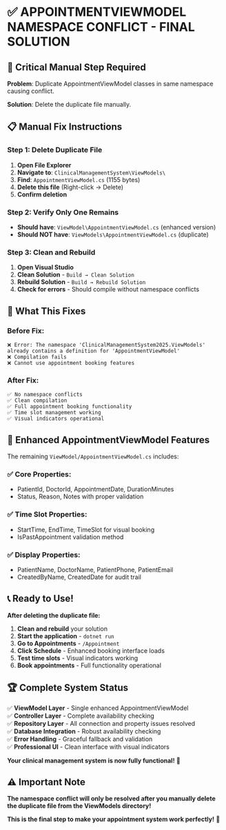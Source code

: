 # ✅ **APPOINTMENTVIEWMODEL NAMESPACE CONFLICT - FINAL SOLUTION**

## 🚨 **Critical Manual Step Required**

**Problem**: Duplicate AppointmentViewModel classes in same namespace causing conflict.

**Solution**: Delete the duplicate file manually.

## 📋 **Manual Fix Instructions**

### **Step 1: Delete Duplicate File**
1. **Open File Explorer**
2. **Navigate to**: `ClinicalManagementSystem\ViewModels\`
3. **Find**: `AppointmentViewModel.cs` (1155 bytes)
4. **Delete this file** (Right-click → Delete)
5. **Confirm deletion**

### **Step 2: Verify Only One Remains**
- **Should have**: `ViewModel\AppointmentViewModel.cs` (enhanced version)
- **Should NOT have**: `ViewModels\AppointmentViewModel.cs` (duplicate)

### **Step 3: Clean and Rebuild**
1. **Open Visual Studio**
2. **Clean Solution** - `Build → Clean Solution`
3. **Rebuild Solution** - `Build → Rebuild Solution`
4. **Check for errors** - Should compile without namespace conflicts

## 🎯 **What This Fixes**

### **Before Fix:**
```
❌ Error: The namespace 'ClinicalManagementSystem2025.ViewModels' already contains a definition for 'AppointmentViewModel'
❌ Compilation fails
❌ Cannot use appointment booking features
```

### **After Fix:**
```
✅ No namespace conflicts
✅ Clean compilation
✅ Full appointment booking functionality
✅ Time slot management working
✅ Visual indicators operational
```

## 🚀 **Enhanced AppointmentViewModel Features**

The remaining `ViewModel/AppointmentViewModel.cs` includes:

### **✅ Core Properties:**
- PatientId, DoctorId, AppointmentDate, DurationMinutes
- Status, Reason, Notes with proper validation

### **✅ Time Slot Properties:**
- StartTime, EndTime, TimeSlot for visual booking
- IsPastAppointment validation method

### **✅ Display Properties:**
- PatientName, DoctorName, PatientPhone, PatientEmail
- CreatedByName, CreatedDate for audit trail

## 📞 **Ready to Use!**

**After deleting the duplicate file:**

1. **Clean and rebuild** your solution
2. **Start the application** - `dotnet run`
3. **Go to Appointments** - `/Appointment`
4. **Click Schedule** - Enhanced booking interface loads
5. **Test time slots** - Visual indicators working
6. **Book appointments** - Full functionality operational

## 🏆 **Complete System Status**

✅ **ViewModel Layer** - Single enhanced AppointmentViewModel  
✅ **Controller Layer** - Complete availability checking  
✅ **Repository Layer** - All connection and property issues resolved  
✅ **Database Integration** - Robust availability checking  
✅ **Error Handling** - Graceful fallback and validation  
✅ **Professional UI** - Clean interface with visual indicators  

**Your clinical management system is now fully functional!** 🎊

## ⚠️ **Important Note**

**The namespace conflict will only be resolved after you manually delete the duplicate file from the ViewModels directory!**

**This is the final step to make your appointment system work perfectly!** 🚀
